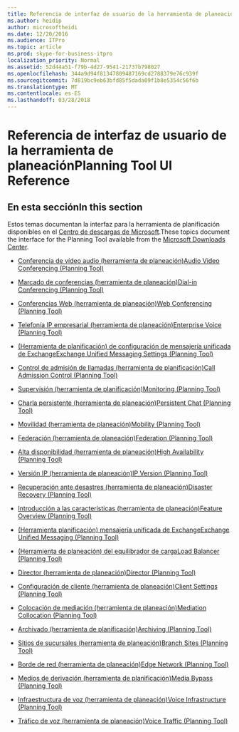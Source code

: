 ```yaml
---
title: Referencia de interfaz de usuario de la herramienta de planeación
ms.author: heidip
author: microsoftheidi
ms.date: 12/20/2016
ms.audience: ITPro
ms.topic: article
ms.prod: skype-for-business-itpro
localization_priority: Normal
ms.assetid: 52d44a51-f79b-4d27-9541-21737b798027
ms.openlocfilehash: 344a9d94f81347809487169cd2788379e76c939f
ms.sourcegitcommit: 7d819bc9eb63bfd85f5dada09f1b8e5354c56f6b
ms.translationtype: MT
ms.contentlocale: es-ES
ms.lasthandoff: 03/28/2018
---
```

# <a name="planning-tool-ui-reference"></a><span data-ttu-id="52ca2-102">Referencia de interfaz de usuario de la herramienta de planeación</span><span class="sxs-lookup"><span data-stu-id="52ca2-102">Planning Tool UI Reference</span></span>
 
## <a name="in-this-section"></a><span data-ttu-id="52ca2-103">En esta sección</span><span class="sxs-lookup"><span data-stu-id="52ca2-103">In this section</span></span>

<span data-ttu-id="52ca2-104">Estos temas documentan la interfaz para la herramienta de planificación disponibles en el [Centro de descargas de Microsoft](https://go.microsoft.com/fwlink/p/?LinkID=282725).</span><span class="sxs-lookup"><span data-stu-id="52ca2-104">These topics document the interface for the Planning Tool available from the [Microsoft Downloads Center](https://go.microsoft.com/fwlink/p/?LinkID=282725).</span></span> 
  
- [<span data-ttu-id="52ca2-105">Conferencia de vídeo audio (herramienta de planeación)</span><span class="sxs-lookup"><span data-stu-id="52ca2-105">Audio Video Conferencing (Planning Tool)</span></span>](../../help-topics/help-planning/audio-video-conferencing.md)
    
- [<span data-ttu-id="52ca2-106">Marcado de conferencias (herramienta de planeación)</span><span class="sxs-lookup"><span data-stu-id="52ca2-106">Dial-in Conferencing (Planning Tool)</span></span>](../../help-topics/help-planning/dial-in-conferencing.md)
    
- [<span data-ttu-id="52ca2-107">Conferencias Web (herramienta de planeación)</span><span class="sxs-lookup"><span data-stu-id="52ca2-107">Web Conferencing (Planning Tool)</span></span>](../../help-topics/help-planning/web-conferencing.md)
    
- [<span data-ttu-id="52ca2-108">Telefonía IP empresarial (herramienta de planeación)</span><span class="sxs-lookup"><span data-stu-id="52ca2-108">Enterprise Voice (Planning Tool)</span></span>](../../help-topics/help-planning/enterprise-voice.md)
    
- [<span data-ttu-id="52ca2-109">(Herramienta de planificación) de configuración de mensajería unificada de Exchange</span><span class="sxs-lookup"><span data-stu-id="52ca2-109">Exchange Unified Messaging Settings (Planning Tool)</span></span>](../../help-topics/help-planning/exchange-unified-messaging-settings.md)
    
- [<span data-ttu-id="52ca2-110">Control de admisión de llamadas (herramienta de planificación)</span><span class="sxs-lookup"><span data-stu-id="52ca2-110">Call Admission Control (Planning Tool)</span></span>](../../help-topics/help-planning/call-admission-control.md)
    
- [<span data-ttu-id="52ca2-111">Supervisión (herramienta de planificación)</span><span class="sxs-lookup"><span data-stu-id="52ca2-111">Monitoring (Planning Tool)</span></span>](../../help-topics/help-planning/monitoring.md)
    
- [<span data-ttu-id="52ca2-112">Charla persistente (herramienta de planeación)</span><span class="sxs-lookup"><span data-stu-id="52ca2-112">Persistent Chat (Planning Tool)</span></span>](../../help-topics/help-planning/persistent-chat.md)
    
- [<span data-ttu-id="52ca2-113">Movilidad (herramienta de planeación)</span><span class="sxs-lookup"><span data-stu-id="52ca2-113">Mobility (Planning Tool)</span></span>](../../help-topics/help-planning/mobility.md)
    
- [<span data-ttu-id="52ca2-114">Federación (herramienta de planeación)</span><span class="sxs-lookup"><span data-stu-id="52ca2-114">Federation (Planning Tool)</span></span>](../../help-topics/help-planning/federation.md)
    
- [<span data-ttu-id="52ca2-115">Alta disponibilidad (herramienta de planeación)</span><span class="sxs-lookup"><span data-stu-id="52ca2-115">High Availability (Planning Tool)</span></span>](../../help-topics/help-planning/high-availability.md)
    
- [<span data-ttu-id="52ca2-116">Versión IP (herramienta de planeación)</span><span class="sxs-lookup"><span data-stu-id="52ca2-116">IP Version (Planning Tool)</span></span>](../../help-topics/help-planning/ip-version.md)
    
- [<span data-ttu-id="52ca2-117">Recuperación ante desastres (herramienta de planeación)</span><span class="sxs-lookup"><span data-stu-id="52ca2-117">Disaster Recovery (Planning Tool)</span></span>](../../help-topics/help-planning/disaster-recovery.md)
    
- [<span data-ttu-id="52ca2-118">Introducción a las características (herramienta de planeación)</span><span class="sxs-lookup"><span data-stu-id="52ca2-118">Feature Overview (Planning Tool)</span></span>](../../help-topics/help-planning/feature-overview.md)
    
- [<span data-ttu-id="52ca2-119">(Herramienta planificación) mensajería unificada de Exchange</span><span class="sxs-lookup"><span data-stu-id="52ca2-119">Exchange Unified Messaging (Planning Tool)</span></span>](../../help-topics/help-planning/exchange-unified-messaging.md)
    
- [<span data-ttu-id="52ca2-120">(Herramienta de planeación) del equilibrador de carga</span><span class="sxs-lookup"><span data-stu-id="52ca2-120">Load Balancer (Planning Tool)</span></span>](../../help-topics/help-planning/load-balancer.md)
    
- [<span data-ttu-id="52ca2-121">Director (herramienta de planeación)</span><span class="sxs-lookup"><span data-stu-id="52ca2-121">Director (Planning Tool)</span></span>](../../help-topics/help-planning/director.md)
    
- [<span data-ttu-id="52ca2-122">Configuración de cliente (herramienta de planeación)</span><span class="sxs-lookup"><span data-stu-id="52ca2-122">Client Settings (Planning Tool)</span></span>](../../help-topics/help-planning/client-settings.md)
    
- [<span data-ttu-id="52ca2-123">Colocación de mediación (herramienta de planeación)</span><span class="sxs-lookup"><span data-stu-id="52ca2-123">Mediation Collocation (Planning Tool)</span></span>](../../help-topics/help-planning/mediation-collocation.md)
    
- [<span data-ttu-id="52ca2-124">Archivado (herramienta de planificación)</span><span class="sxs-lookup"><span data-stu-id="52ca2-124">Archiving (Planning Tool)</span></span>](../../help-topics/help-planning/archiving.md)
    
- [<span data-ttu-id="52ca2-125">Sitios de sucursales (herramienta de planeación)</span><span class="sxs-lookup"><span data-stu-id="52ca2-125">Branch Sites (Planning Tool)</span></span>](../../help-topics/help-planning/branch-sites.md)
    
- [<span data-ttu-id="52ca2-126">Borde de red (herramienta de planeación)</span><span class="sxs-lookup"><span data-stu-id="52ca2-126">Edge Network (Planning Tool)</span></span>](../../help-topics/help-planning/edge-network.md)
    
- [<span data-ttu-id="52ca2-127">Medios de derivación (herramienta de planificación)</span><span class="sxs-lookup"><span data-stu-id="52ca2-127">Media Bypass (Planning Tool)</span></span>](../../help-topics/help-planning/media-bypass.md)
    
- [<span data-ttu-id="52ca2-128">Infraestructura de voz (herramienta de planeación)</span><span class="sxs-lookup"><span data-stu-id="52ca2-128">Voice Infrastructure (Planning Tool)</span></span>](../../help-topics/help-planning/voice-infrastructure.md)
    
- [<span data-ttu-id="52ca2-129">Tráfico de voz (herramienta de planeación)</span><span class="sxs-lookup"><span data-stu-id="52ca2-129">Voice Traffic (Planning Tool)</span></span>](../../help-topics/help-planning/voice-traffic.md)
    

